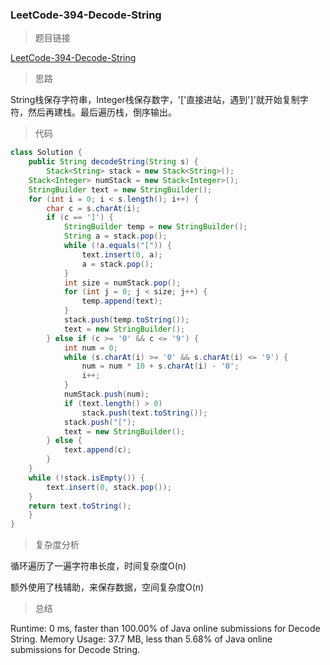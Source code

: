 ### LeetCode-394-Decode-String

> 题目链接

[LeetCode-394-Decode-String](https://leetcode.com/problems/decode-string/)

> 思路

String栈保存字符串，Integer栈保存数字，'['直接进站，遇到']'就开始复制字符，然后再建栈。最后遍历栈，倒序输出。

> 代码

```java
class Solution {
    public String decodeString(String s) {
        Stack<String> stack = new Stack<String>();
	Stack<Integer> numStack = new Stack<Integer>();
	StringBuilder text = new StringBuilder();
	for (int i = 0; i < s.length(); i++) {
		char c = s.charAt(i);
		if (c == ']') {
			StringBuilder temp = new StringBuilder();
			String a = stack.pop();
			while (!a.equals("[")) {
				text.insert(0, a);
				a = stack.pop();
			}
			int size = numStack.pop();
			for (int j = 0; j < size; j++) {
				temp.append(text);
			}
			stack.push(temp.toString());
			text = new StringBuilder();
		} else if (c >= '0' && c <= '9') {
			int num = 0;
			while (s.charAt(i) >= '0' && s.charAt(i) <= '9') {
				num = num * 10 + s.charAt(i) - '0';
				i++;
			}
			numStack.push(num);
			if (text.length() > 0)
				stack.push(text.toString());
			stack.push("[");
			text = new StringBuilder();
		} else {
			text.append(c);
		}
	}
	while (!stack.isEmpty()) {
		text.insert(0, stack.pop());
	}
	return text.toString();
    }
}
```

> 复杂度分析

循环遍历了一遍字符串长度，时间复杂度O(n)

额外使用了栈辅助，来保存数据，空间复杂度O(n)

> 总结

Runtime: 0 ms, faster than 100.00% of Java online submissions for Decode String.
Memory Usage: 37.7 MB, less than 5.68% of Java online submissions for Decode String.
